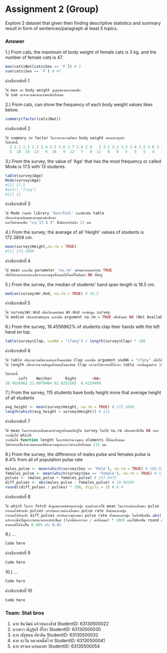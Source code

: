 # Assignment 2 (Group)
Explore 2 dataset that given then finding descriptive statistics and summary result in form of sentences/paragraph at least 5 topics.

### Answer

1.) From cats, the maximum of body weight of female cats is 3 kg. and the number of female cats is 47.
```R
max(cats$Bwt[cats$Sex == 'F']) # 3
sum(cats$Sex == 'F') # 47
```
คำอธิบายข้อที่ 1
```R
ใช้ max หา body weight สูงสุดของแมวเพศเมีย
ใช้ sum หาจำนวนของแมวเพศเมียทั้งหมด
```

2.) From cats, can show the frequency of each body weight values likes below. 
```R
summary(factor(cats$Bwt)) 
```
คำอธิบายข้อที่ 2
```R
ใช้ summary กับ factor ในการหาความถี่ของ body weight ของแมวทุกตัว
ได้ค่าดังนี้
  2 2.1 2.2 2.3 2.4 2.5 2.6 2.7 2.8 2.9   3 3.1 3.2 3.3 3.4 3.5 3.6 3.7 3.8 3.9 
  5  10  14  13   9  10   9  12   7   8  11   6   6   5   5   5   4   1   2   2 
```

3.) From the survey, the value of 'Age' that has the most frequency or called Mode is 17.5 with 13 students.
```R
table(survey$Age)
Mode(survey$Age)
#[1] 17.5
#attr(,"freq")
#[1] 13
```
คำอธิบายข้อที่ 3
```R
ใช้ Mode ร่วมกับ library 'DescTool' และฟังก์ชัน table
เพื่อหาค่าฐานนิยมของอายุของนักศึกษา
และได้คำตอบคือ "อายุ 17.5 ปี" ซึ่งมีค่าเท่ากันถึง 13 คน
```

4.) From the survey, the average of all 'Height' values of students is 172.3809 cm.
```R
mean(survey$Height,na.rm = TRUE)
#[1] 172.3809
```
คำอธิบายข้อที่ 4
```R
ใช้ mean และเพิ่ม parameter 'na.rm' พร้อมกำหนดเท่ากับ TRUE
เพื่อให้สามารถหาค่าเฉลี่ยจากความสูงทั้งหมดได้โดยที่ไม่ติดค่า NA ที่มีอยู่
```

5.) From the survey, the median of students' hand span length is 18.5 cm.
```R
median(survey$Wr.Hnd, na.rm = TRUE) # 18.5
```
คำอธิบายข้อที่ 5
```R
ใช้ survey$Wr.Hnd เพื่อเลือกคอลัมน์ Wr.Hnd จากข้อมูล survey
ใช้ median เพื่อหาค่ามัธยฐาน และเพิ่ม argument na.rm = TRUE เพื่อข้ามค่า NA (Not Available)
```

6.) From the survey, 16.4556962% of students clap their hands with the left hand on top.
```R
table(survey$Clap, useNA = "ifany") / length(survey$Clap) * 100
```
คำอธิบายข้อที่ 6
```R
ใช้ table เพื่อหาความถี่ของแต่ละค่าในคอลัมน์ Clap และเพิ่ม argument useNA = "ifany" เพื่อให้แสดงความถี่ของค่า NA (Not Available) ด้วย
ใช้ length เพื่อหาจำนวนข้อมูลทั้งหมดในคอลัมน์ Clap แล้วนำไปหารค่าที่ได้จาก table จากนั้นคูณด้วย 100 เพื่อทำให้เป็นค่าเปอร์เซ็นต์

ได้ค่าดังนี้
      Left    Neither      Right       <NA> 
16.4556962 21.0970464 62.0253165  0.4219409
```

7.) From the survey, 115 students have body height more that average height of all students
```R
avg_height <- mean(survey$Height, na.rm = TRUE) # 172.3809
length(which(avg_height > survey$Height)) # 115
```
คำอธิบายข้อที่ 7
```R
ใช้ mean ในการหาค่าเฉลี่ยของค่าส่วนสูงทั้งหมดที่อยู่ใน survey โดยใช้ na.rm เพื่อลบค่าที่เป็น NA ออก
จากนั้นใช้ which 
จากนั้นใช้ function length ในการนับจำนวนของ elements ที่ได้มาทั้งหมด
ได้คำตอบเป็นจำนวนของคนที่มีค่าความสูงมากกว่าค่าเฉลี่ยทั้งหมด 115 คน
```

8.) From the survey, the difference of males pulse and females pulse is 8.4% from all of population pulse rate
```R
males_pulse <- mean(which(survey$Sex == 'Male'), na.rm = TRUE) # 108.9322
females_pulse <- mean(which(survey$Sex == 'Female'), na.rm = TRUE) # 128.9153
pulses <- (males_pulse + females_pulse) # 237.8475
diff_pulses <- abs(males_pulse - females_pulse) # 19.98305
round((diff_pulses / pulses) * 100, digits = 2) # 8.4
```
คำอธิบายข้อที่ 8
```R
ใช้ which ในการ fetch ข้อมูลของเพศชายและหญิง ตามด้วยการใช้ mean ในการหาค่าเฉลี่ยของ pulse rate ทั้งชายและหญิงตามลำดับ
กำหนดให้ตัวแปร pulses เท่ากับผลรวมค่าเฉลี่ยของ pulse rate ทั้งชายและหญิง
กำหนดให้ตัวแปร diff_pulses เท่ากับความต่างของ pulse rate ทั้งชายและหญิง โดยใส่ฟังก์ชั่น abs(absolute) เพื่อให้ความต่างออกมาเป็นบวกในกรณีที่ผลต่างติดลบ
หลังจากนั้นใช้สูตรการคำนวนหาเปอร์เซ็นต์ ((ค่าที่ต้องการหา / ค่าทั้งหมด) * 100) และใช้ฟังก์ชั่น round กำหนด digits = 2 เพื่อ format ผลลัพธ์ให้ออกมาเป็นทศนิยม 2 ตำแหน่ง
คำตอบที่ได้จึงเป็น 8.40% หรือ 8.4%
```

9.) ...
```R
Code here
```
คำอธิบายข้อที่ 9
```R
Code here
```

10.) ...
```R
Code here
```
คำอธิบายข้อที่ 10
```R
Code here
```

### Team: Stat bros
1. นาย ชินวัฒน์ แก้วหนองสังข์ StudentID: 63130500022
2. นางสาว ณัฏฐ์นรี สีไสว StudentID: 63130500030
3. นาย ณัฐชนน อัศวชิน StudentID: 63130500032
4. นาย ตะวัน หมวดหมื่นไวย์ StudentID: 63130500041
5. นาย ธราดล แสนมาตร StudentID: 63130500054
